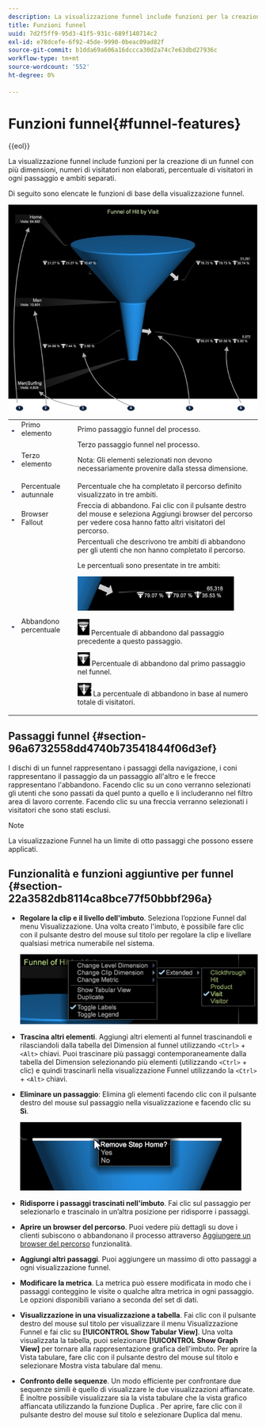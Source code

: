 ```yaml
---
description: La visualizzazione funnel include funzioni per la creazione di un funnel con più dimensioni, numeri di visitatori non elaborati, percentuale di visitatori in ogni passaggio e ambiti separati.
title: Funzioni funnel
uuid: 7d2f5ff9-95d3-41f5-931c-689f140714c2
exl-id: e78dcefe-6f92-45de-9990-0beac09ad82f
source-git-commit: b1dda69a606a16dccca30d2a74c7e63dbd27936c
workflow-type: tm+mt
source-wordcount: '552'
ht-degree: 0%

---
```


# Funzioni funnel{#funnel-features}

{{eol}}

La visualizzazione funnel include funzioni per la creazione di un funnel con più dimensioni, numeri di visitatori non elaborati, percentuale di visitatori in ogni passaggio e ambiti separati.

Di seguito sono elencate le funzioni di base della visualizzazione funnel.

![](assets/funnel_visualization_capture.png)

<table id="table_49A08740CEE74D64B6F9C37CD91F1AE5"> 
 <tbody> 
  <tr> 
   <td colname="col01"> <img id="image_0C1701833FE049708CE38ADEB5EC7EEF" src="assets/funnel_visualization_capture_1.png" /> </td> 
   <td colname="col1"> Primo elemento </td> 
   <td colname="col2"> Primo passaggio funnel del processo. </td> 
  </tr> 
  <tr> 
   <td colname="col01"> <img id="image_EF8AF94D833B4A249959B76F8FAF2318" src="assets/funnel_visualization_capture_2.png" /> </td> 
   <td colname="col1"> Terzo elemento </td> 
   <td colname="col2">Terzo passaggio funnel nel processo. <p><p>Nota: Gli elementi selezionati non devono necessariamente provenire dalla stessa dimensione. </p></p></td> 
  </tr> 
  <tr> 
   <td colname="col01"> <img id="image_F3C5130B52234FAC9DEB50279F94FF90" src="assets/funnel_visualization_capture_3.png" /> </td> 
   <td colname="col1"> Percentuale autunnale </td> 
   <td colname="col2"> Percentuale che ha completato il percorso definito visualizzato in tre ambiti. </td> 
  </tr> 
  <tr> 
   <td colname="col01"> <img id="image_3F030396CEB14528980F5B965113BD36" src="assets/funnel_visualization_capture_4.png" /> </td> 
   <td colname="col1"> Browser Fallout </td> 
   <td colname="col2">Freccia di abbandono. Fai clic con il pulsante destro del mouse e seleziona <span class="uicontrol"> Aggiungi browser del percorso</span> per vedere cosa hanno fatto altri visitatori del percorso. </td> 
  </tr> 
  <tr> 
   <td colname="col01"> <img id="image_0DA7567BDBDF4BEF9CA840D2F88A414E" src="assets/funnel_visualization_capture_5.png" /> </td> 
   <td colname="col1"> Abbandono percentuale </td> 
   <td colname="col2">Percentuali che descrivono tre ambiti di abbandono per gli utenti che non hanno completato il percorso. <p>Le percentuali sono presentate in tre ambiti: </p><p><img id="image_B85C46DDF12C41D5BF213D5F9DC04967" placement="break" src="assets/funnel_path_browser_5.png" /></p><p><img id="image_BC37007D7B4B425C8F87905CE68F0114" src="assets/funnel_path_browser_6.png" /> Percentuale di abbandono dal passaggio precedente a questo passaggio. </p><p><img id="image_B10866B083424360AFF1B19E836A94CF" src="assets/funnel_path_browser_7.png" /> Percentuale di abbandono dal primo passaggio nel funnel. </p><p><img id="image_19B9AE916B584E18A82F5D5E10674414" src="assets/funnel_path_browser_8.png" /> La percentuale di abbandono in base al numero totale di visitatori. </p></td> 
  </tr> 
 </tbody> 
</table>

## Passaggi funnel {#section-96a6732558dd4740b73541844f06d3ef}

I dischi di un funnel rappresentano i passaggi della navigazione, i coni rappresentano il passaggio da un passaggio all&#39;altro e le frecce rappresentano l&#39;abbandono. Facendo clic su un cono verranno selezionati gli utenti che sono passati da quel punto a quello e li includeranno nel filtro area di lavoro corrente. Facendo clic su una freccia verranno selezionati i visitatori che sono stati esclusi.

>[!NOTE]
>
>La visualizzazione Funnel ha un limite di otto passaggi che possono essere applicati.

## Funzionalità e funzioni aggiuntive per funnel {#section-22a3582db8114ca8bce77f50bbbf296a}

* **Regolare la clip e il livello dell&#39;imbuto**. Seleziona l’opzione Funnel dal menu Visualizzazione. Una volta creato l&#39;imbuto, è possibile fare clic con il pulsante destro del mouse sul titolo per regolare la clip e livellare qualsiasi metrica numerabile nel sistema.

   ![](assets/funnel_path_browser_9.png)

* **Trascina altri elementi**. Aggiungi altri elementi al funnel trascinandoli e rilasciandoli dalla tabella del Dimension al funnel utilizzando `<Ctrl>` + `<Alt>` chiavi. Puoi trascinare più passaggi contemporaneamente dalla tabella del Dimension selezionando più elementi (utilizzando `<Ctrl>` + clic) e quindi trascinarli nella visualizzazione Funnel utilizzando la `<Ctrl>` + `<Alt>` chiavi.
* **Eliminare un passaggio**: Elimina gli elementi facendo clic con il pulsante destro del mouse sul passaggio nella visualizzazione e facendo clic su **Sì**.

   ![](assets/funnel_path_browser_4.png)

* **Ridisporre i passaggi trascinati nell&#39;imbuto**. Fai clic sul passaggio per selezionarlo e trascinalo in un’altra posizione per ridisporre i passaggi.
* **Aprire un browser del percorso**. Puoi vedere più dettagli su dove i clienti subiscono o abbandonano il processo attraverso [Aggiungere un browser del percorso](../../../../home/c-get-started/c-analysis-vis/c-funnel-visualization/c-path-browser-funnel.md#concept-b0cedf7a28ae422696ded1258c9a4119) funzionalità.

* **Aggiungi altri passaggi**. Puoi aggiungere un massimo di otto passaggi a ogni visualizzazione funnel.
* **Modificare la metrica**. La metrica può essere modificata in modo che i passaggi conteggino le visite o qualche altra metrica in ogni passaggio. Le opzioni disponibili variano a seconda del set di dati.
* **Visualizzazione in una visualizzazione a tabella**. Fai clic con il pulsante destro del mouse sul titolo per visualizzare il menu Visualizzazione Funnel e fai clic su **[!UICONTROL Show Tabular View]**. Una volta visualizzata la tabella, puoi selezionare **[!UICONTROL Show Graph View]** per tornare alla rappresentazione grafica dell&#39;imbuto. Per aprire la Vista tabulare, fare clic con il pulsante destro del mouse sul titolo e selezionare Mostra vista tabulare dal menu.

* **Confronto delle sequenze**. Un modo efficiente per confrontare due sequenze simili è quello di visualizzare le due visualizzazioni affiancate. È inoltre possibile visualizzare sia la vista tabulare che la vista grafico affiancata utilizzando la funzione Duplica . Per aprire, fare clic con il pulsante destro del mouse sul titolo e selezionare Duplica dal menu.
